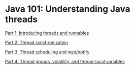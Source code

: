 # Java 101: Understanding Java threads
[Part 1: Introducing threads and runnables](http://goo.gl/db9qgW)

[Part 2: Thread synchronization](http://goo.gl/mBPZlQ)

[Part 3: Thread scheduling and wait/notify](http://goo.gl/2GrqW5)

[Part 4: Thread groups, volatility, and thread-local variables](http://goo.gl/vfQRpV)
